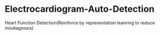 # Electrocardiogram-Auto-Detection
Heart Function Detection(Reinforce by representation leanring to reduce misdiagnosis)
